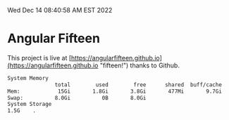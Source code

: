 Wed Dec 14 08:40:58 AM EST 2022

# Angular Fifteen


This project is live at [https://angularfifteen.github.io](https://angularfifteen.github.io "fifteen!") thanks to Github.

```bash
System Memory
               total        used        free      shared  buff/cache   available
Mem:            15Gi       1.8Gi       3.8Gi       477Mi       9.7Gi        12Gi
Swap:          8.0Gi          0B       8.0Gi
System Storage
1.5G	.
```
